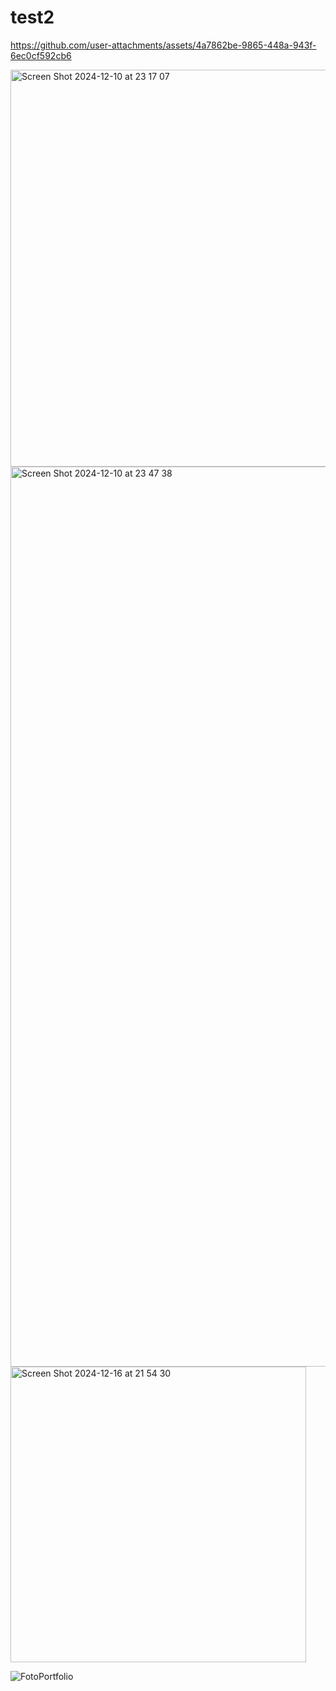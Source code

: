 # test2



https://github.com/user-attachments/assets/4a7862be-9865-448a-943f-6ec0cf592cb6


<img width="635" alt="Screen Shot 2024-12-10 at 23 17 07" src="https://github.com/user-attachments/assets/1e6cbae4-2908-4762-bdb2-a8e493c6d661">


<img width="1440" alt="Screen Shot 2024-12-10 at 23 47 38" src="https://github.com/user-attachments/assets/ecb98705-cee7-4ef5-88e8-f2657a1f061f">


<img width="473" alt="Screen Shot 2024-12-16 at 21 54 30" src="https://github.com/user-attachments/assets/98ba33e6-7781-4d89-aacb-23fe411793c0" />




![FotoPortfolio](https://github.com/user-attachments/assets/538ee5dd-7265-48b9-bd1d-e59f1cf6b960)
